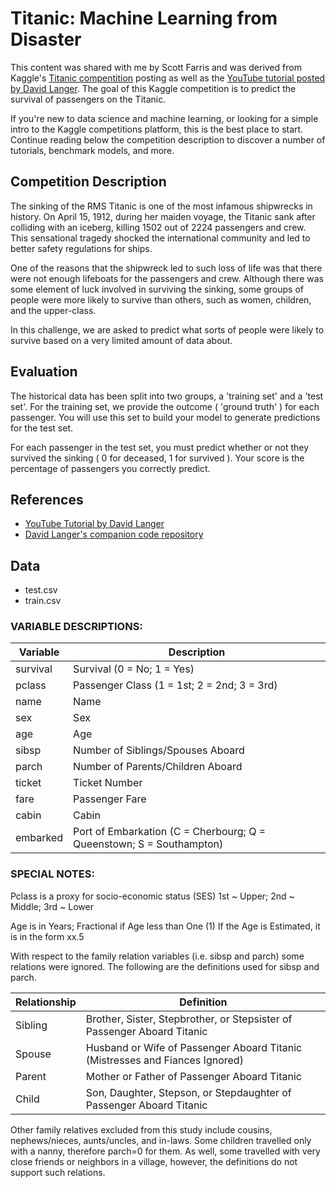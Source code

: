 # Titanic:  Machine Learning from Disaster

This content was shared with me by Scott Farris and was derived from Kaggle's [Titanic compentition](https://www.kaggle.com/c/titanic) posting as well as the [YouTube tutorial posted by David Langer](https://www.youtube.com/playlist?list=PLTJTBoU5HOCRrTs3cJK-PbHM39cwCU0PF).  The goal of this Kaggle competition is to predict the survival of passengers on the Titanic.

If you're new to data science and machine learning, or looking for a simple intro to the Kaggle competitions platform, this is the best place to start.  Continue reading below the competition description to discover a number of tutorials, benchmark models, and more.

## Competition Description
The sinking of the RMS Titanic is one of the most infamous shipwrecks in history.  On April 15, 1912, during her maiden voyage, the Titanic sank after colliding with an iceberg, killing 1502 out of 2224 passengers and crew. This sensational tragedy shocked the international community and led to better safety regulations for ships.

One of the reasons that the shipwreck led to such loss of life was that there were not enough lifeboats for the passengers and crew.  Although there was some element of luck involved in surviving the sinking, some groups of people were more likely to survive than others, such as women, children, and the upper-class.

In this challenge, we are asked to predict what sorts of people were likely to survive based on a very limited amount of data about.

## Evaluation
The historical data has been split into two groups, a 'training set' and a 'test set'.  For the training set, we provide the outcome ( 'ground truth' ) for each passenger.  You will use this set to build your model to generate predictions for the test set.

For each passenger in the test set, you must predict whether or not they survived the sinking ( 0 for deceased, 1 for survived ).  Your score is the percentage of passengers you correctly predict.

## References
* [YouTube Tutorial by David Langer](https://www.youtube.com/playlist?list=PLTJTBoU5HOCRrTs3cJK-PbHM39cwCU0PF)
* [David Langer's companion code repository](https://github.com/EasyD/IntroToDataScience)
 
## Data
* test.csv
* train.csv

### VARIABLE DESCRIPTIONS:
Variable|Description
--------|--------------------
survival|Survival (0 = No; 1 = Yes)
pclass  |Passenger Class (1 = 1st; 2 = 2nd; 3 = 3rd)
name    |Name
sex     |Sex
age     |Age
sibsp   |Number of Siblings/Spouses Aboard
parch   |Number of Parents/Children Aboard
ticket  |Ticket Number
fare    |Passenger Fare
cabin   |Cabin
embarked|Port of Embarkation (C = Cherbourg; Q = Queenstown; S = Southampton)

### SPECIAL NOTES:
Pclass is a proxy for socio-economic status (SES)
 1st ~ Upper; 2nd ~ Middle; 3rd ~ Lower

Age is in Years; Fractional if Age less than One (1)
 If the Age is Estimated, it is in the form xx.5

With respect to the family relation variables (i.e. sibsp and parch) some relations were ignored.  The following are the definitions used for sibsp and parch.

Relationship|Definition
------------|----------
Sibling|Brother, Sister, Stepbrother, or Stepsister of Passenger Aboard Titanic
Spouse |Husband or Wife of Passenger Aboard Titanic (Mistresses and Fiances Ignored)
Parent |Mother or Father of Passenger Aboard Titanic
Child  |Son, Daughter, Stepson, or Stepdaughter of Passenger Aboard Titanic

Other family relatives excluded from this study include cousins, nephews/nieces, aunts/uncles, and in-laws.  Some children travelled only with a nanny, therefore parch=0 for them.  As well, some travelled with very close friends or neighbors in a village, however, the definitions do not support such relations.